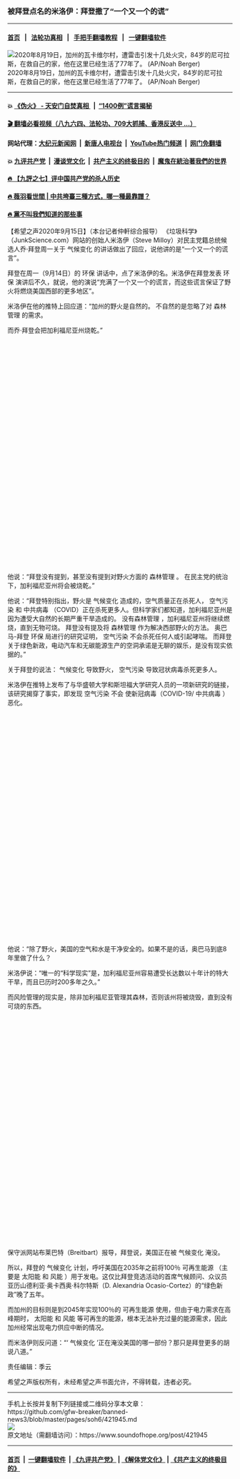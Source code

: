 ### 被拜登点名的米洛伊：拜登撒了“一个又一个的谎”
------------------------

#### [首页](https://github.com/gfw-breaker/banned-news3/blob/master/README.md) &nbsp;&nbsp;|&nbsp;&nbsp; [法轮功真相](https://github.com/begood0513/basic/blob/master/README.md)  &nbsp;&nbsp;|&nbsp;&nbsp; [手把手翻墙教程](https://github.com/gfw-breaker/guides/wiki)  &nbsp;&nbsp;|&nbsp;&nbsp; [一键翻墙软件](https://github.com/gfw-breaker/nogfw/blob/master/README.md)  



<div><img alt="2020年8月19日，加州的瓦卡维尔村，遭雷击引发十几处火灾，84岁的尼可拉斯，在救自己的家，他在这里已经生活了77年了。 (AP/Noah Berger) " src="https://img.soundofhope.org/2020-09/1600173923046.jpg"/>
<br/><figcaption class="caption">
 2020年8月19日，加州的瓦卡维尔村，遭雷击引发十几处火灾，84岁的尼可拉斯，在救自己的家，他在这里已经生活了77年了。 (AP/Noah Berger)
</figcaption></div><hr/>

#### 💥 [《伪火》 - 天安门自焚真相 ](http://158.247.203.241:10000/videos/blog/weihuo.html)&nbsp; |&nbsp; [“1400例”谎言揭秘  ](http://158.247.203.241:10000/videos/blog/jiexi1400.html)

#### [ 🎬  翻墙必看视频（八九六四、法轮功、709大抓捕、香港反送中 ...）](https://github.com/gfw-breaker/links/blob/master/banned.md)

#### 网站代理：[大纪元新闻网](http://158.247.203.241:10080/gb/) &nbsp;|&nbsp; [新唐人电视台](http://158.247.203.241:8808/gb/)  &nbsp;|&nbsp; [YouTube热门频道](http://158.247.203.241/youtube.html) &nbsp;|&nbsp; [网门免翻墙](http://158.247.203.241:11000/show.aspx?name=ogHome)

#### 💥 [九评共产党](http://158.247.203.241:10000/videos/res/jiuping/)&nbsp; |&nbsp; [漫谈党文化](http://158.247.203.241:10000/videos/res/mtdwh/)&nbsp; |&nbsp; [共产主义的终极目的](http://158.247.203.241:10000/videos/res/zjmd/)&nbsp; |&nbsp; [魔鬼在統治著我們的世界](http://158.247.203.241:10000/videos/res/TheSpecter/)  

#### [ 🔥  【九評之七】评中国共产党的杀人历史](http://158.247.203.241:10000/videos/news/../res/jiuping/index.html)

#### [ 🔥  薇羽看世間 | 中共垮臺三種方式，哪一種最靠譜？](http://158.247.203.241:10000/videos/news/weiyu01.html)

#### [ 🔥  黨不叫我們知道的那些事](http://158.247.203.241:10000/videos/news/truth02.html)

<div><div class="Content__Wrapper sc-1bvya0-0 grZQxZ">
 <p class="meta-top">
  <span class="meta">
   【希望之声2020年9月15日】（本台记者仲軒综合报导）
  </span>
  《垃圾科学》（JunkScience.com）网站的创始人米洛伊（Steve Milloy）对民主党籍总统候选人乔·拜登周一关于
  <ok href="/term/17753">
   气候变化
  </ok>
  的讲话做出了回应，说他讲的是“一个又一个的谎言”。
 </p>
 <p>
  拜登在周一（9月14日）的
  <ok href="/term/2280">
   环保
  </ok>
  讲话中，点了米洛伊的名。米洛伊在拜登发表
  <ok href="/term/2280">
   环保
  </ok>
  演讲后不久，就说，他的演说“充满了一个又一个的谎言，而这些谎言保证了野火将燃烧美国西部的更多地区”。
 </p>
 <p>
  米洛伊在他的推特上回应道：“加州的野火是自然的。 不自然的是忽略了对
  <ok href="/term/375796">
   森林管理
  </ok>
  的需求。
 </p>
 <p>
  而乔·拜登会把加利福尼亚州烧乾。”
 </p>
 <div class="soh-embed">
  <div class="soh-embed-inner">
   <div class="iframely-embed" style="max-width: 550px;">
    <div class="iframely-responsive" style="padding-bottom: 100%;">
    </div>
   </div>
  </div>
 </div>
 <p>
  他说：“拜登没有提到，甚至没有提到对野火方面的
  <ok href="/term/375796">
   森林管理
  </ok>
  。 在民主党的统治下，加利福尼亚州将会被烧乾。”
 </p>
 <div class="AD_Embed__Wrap-sc-1xslmin-0 igMuqX module desktop">
  <div>
  </div>
 </div>
 <p>
  他说：“拜登特别指出，野火是
  <ok href="/term/17753">
   气候变化
  </ok>
  造成的，空气质量正在杀死人，
  <ok href="/term/13370">
   空气污染
  </ok>
  和
  <ok href="/term/248971">
   中共病毒
  </ok>
  （COVID）正在杀死更多人。但科学家们都知道，加利福尼亚州是因为遭受大自然的长期严重干旱造成的。
  <ok href="/term/375799">
   没有森林管理
  </ok>
  ，加利福尼亚州将继续燃烧，直到无物可烧。 拜登没有提及将
  <ok href="/term/375796">
   森林管理
  </ok>
  作为解决西部野火的方法。 奥巴马-拜登
  <ok href="/term/2280">
   环保
  </ok>
  局进行的研究证明，
  <ok href="/term/13370">
   空气污染
  </ok>
  不会杀死任何人或引起哮喘。 而拜登关于绿色新政，电动汽车和无碳能源生产的空洞承诺是无聊的娱乐，是没有现实依据的。”
 </p>
 <p>
  关于拜登的说法：
  <ok href="/term/17753">
   气候变化
  </ok>
  导致野火，
  <ok href="/term/13370">
   空气污染
  </ok>
  导致冠状病毒杀死更多人。
 </p>
 <p>
  米洛伊在推特上发布了与华盛顿大学和斯坦福大学研究人员的一项新研究的链接，该研究揭穿了事实，即发现
  <ok href="/term/13370">
   空气污染
  </ok>
  不会 使新冠病毒（COVID-19/
  <ok href="/term/248971">
   中共病毒
  </ok>
  ）恶化。
 </p>
 <div class="soh-embed">
  <div class="soh-embed-inner">
   <div class="iframely-embed" style="max-width: 550px;">
    <div class="iframely-responsive" style="padding-bottom: 100%;">
    </div>
   </div>
  </div>
 </div>
 <p>
  他说：“除了野火，美国的空气和水是干净安全的。如果不是的话，奥巴马到底8年里做了什么？
 </p>
 <div class="soh-embed">
  <div class="soh-embed-inner">
   <div class="iframely-embed" style="max-width: 550px;">
    <div class="iframely-responsive">
    </div>
   </div>
  </div>
 </div>
 <p>
  米洛伊说：“唯一的“科学现实”是，加利福尼亚州容易遭受长达数以十年计的特大干旱，而且已历时200多年之久。”
 </p>
 <p>
  而风险管理的现实是，除非加利福尼亚管理其森林，否则该州将被烧毁，直到没有可烧的东西。
 </p>
 <div class="soh-embed">
  <div class="soh-embed-inner">
   <div class="iframely-embed" style="max-width: 550px;">
    <div class="iframely-responsive" style="padding-bottom: 100%;">
    </div>
   </div>
  </div>
 </div>
 <p>
 </p>
 <p>
  保守派网站布莱巴特（Breitbart）报导，拜登说，美国正在被
  <ok href="/term/17753">
   气候变化
  </ok>
  淹没。
 </p>
 <p>
  所以，拜登的
  <ok href="/term/17753">
   气候变化
  </ok>
  计划，呼吁美国在2035年之前将100％
  <ok href="/term/13003">
   可再生能源
  </ok>
  （主要是
  <ok href="/term/1701">
   太阳能
  </ok>
  和
  <ok href="/term/13004">
   风能
  </ok>
  ）用于发电。这仅比拜登竞选活动的首席气候顾问、众议员亚历山德利亚·奥卡西奥·科尔特斯（D. Alexandria Ocasio-Cortez）的“绿色新政”晚了五年。
 </p>
 <p>
  而加州的目标则是到2045年实现100％的
  <ok href="/term/13003">
   可再生能源
  </ok>
  使用，但由于电力需求在高峰期时，
  <ok href="/term/1701">
   太阳能
  </ok>
  和
  <ok href="/term/13004">
   风能
  </ok>
  等可再生的能源，根本无法补充过量的能源需求，因此加州经常出现电力供应中断的情况。
 </p>
 <p>
  而米洛伊则反问道：“‘
  <ok href="/term/17753">
   气候变化
  </ok>
  ’正在淹没美国的哪一部份？那只是拜登更多的胡说八道。”
 </p>
 <div class="soh-embed">
  <div class="soh-embed-inner">
   <div class="iframely-embed" style="max-width: 550px;">
    <div class="iframely-responsive">
    </div>
   </div>
  </div>
 </div>
 <p class="meta-btm">
  责任编辑：季云
 </p>
 <p class="meta-btm">
  希望之声版权所有，未经希望之声书面允许，不得转载，违者必究。
 </p>
</div>
</div>
<hr/>
手机上长按并复制下列链接或二维码分享本文章：<br/>
https://github.com/gfw-breaker/banned-news3/blob/master/pages/soh6/421945.md <br/>
<a href='https://github.com/gfw-breaker/banned-news3/blob/master/pages/soh6/421945.md'><img src='https://github.com/gfw-breaker/banned-news3/blob/master/pages/soh6/421945.md.png'/></a> <br/>
原文地址（需翻墙访问）：https://www.soundofhope.org/post/421945


------------------------
#### [首页](https://github.com/gfw-breaker/banned-news3/blob/master/README.md) &nbsp;|&nbsp; [一键翻墙软件](https://github.com/gfw-breaker/nogfw/blob/master/README.md) &nbsp;| [《九评共产党》](https://github.com/gfw-breaker/9ping.md/blob/master/README.md#九评之一评共产党是什么) | [《解体党文化》](https://github.com/gfw-breaker/jtdwh.md/blob/master/README.md) | [《共产主义的终极目的》](https://github.com/gfw-breaker/gczydzjmd.md/blob/master/README.md)


<img src='http://gfw-breaker.win/banned-news3/pages/soh6/421945.md' width='0px' height='0px'/>